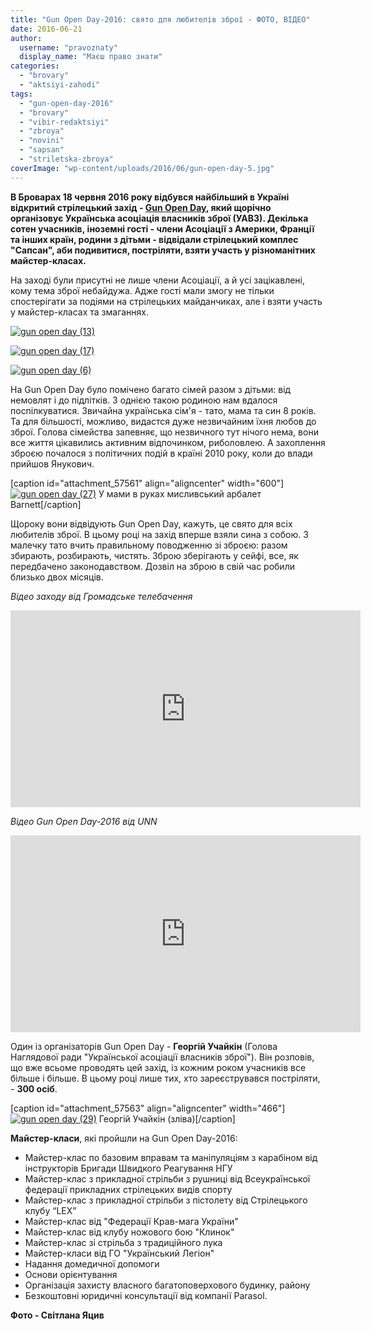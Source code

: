 ```yaml
---
title: "Gun Open Day-2016: свято для любителів зброї - ФОТО, ВІДЕО"
date: 2016-06-21
author: 
  username: "pravoznaty"
  display_name: "Маєш право знати"
categories: 
  - "brovary"
  - "aktsiyi-zahodi"
tags: 
  - "gun-open-day-2016"
  - "brovary"
  - "vibir-redaktsiyi"
  - "zbroya"
  - "novini"
  - "sapsan"
  - "striletska-zbroya"
coverImage: "wp-content/uploads/2016/06/gun-open-day-5.jpg"
---
```


**В Броварах 18 червня 2016 року відбувся найбільший в Україні відкритий стрілецький захід - [Gun Open Day](https://mpz.brovary.org/anons-18-chervnya-u-brovarah-vidbudetsya-gun-open-day-2016/), який щорічно організовує Українська асоціація власників зброї (УАВЗ). Декілька сотен учасників, іноземні гості - члени Асоціації з Америки, Франції та інших країн, родини з дітьми - відвідали стрілецький комплес "Сапсан", аби подивитися, постріляти, взяти участь у різноманітних майстер-класах.**

На заході були присутні не лише члени Асоціації, а й усі зацікавлені, кому тема зброї небайдужа. Адже гості мали змогу не тільки спостерігати за подіями на стрілецьких майданчиках, але і взяти участь у майстер-класах та змаганнях.

[![gun open day (13)](https://mpz.brovary.org/wp-content/uploads/2016/06/gun-open-day-13.jpg)](https://mpz.brovary.org/wp-content/uploads/2016/06/gun-open-day-13.jpg)

[![gun open day (17)](https://mpz.brovary.org/wp-content/uploads/2016/06/gun-open-day-17.jpg)](https://mpz.brovary.org/wp-content/uploads/2016/06/gun-open-day-17.jpg)

[![gun open day (6)](https://mpz.brovary.org/wp-content/uploads/2016/06/gun-open-day-6.jpg)](https://mpz.brovary.org/wp-content/uploads/2016/06/gun-open-day-6.jpg)

На Gun Open Day було помічено багато сімей разом з дітьми: від немовлят і до підлітків. З однією такою родиною нам вдалося поспілкуватися. Звичайна українська сім'я - тато, мама та син 8 років. Та для більшості, можливо, видастся дуже незвичайним їхня любов до зброї. Голова сімейства запевняє, що незвичного тут нічого нема, вони все життя цікавились активним відпочинком, риболовлею. А захоплення зброєю почалося з політичних подій в країні 2010 року, коли до влади прийшов Янукович.

\[caption id="attachment\_57561" align="aligncenter" width="600"\][![gun open day (27)](https://mpz.brovary.org/wp-content/uploads/2016/06/gun-open-day-27.jpg)](https://mpz.brovary.org/wp-content/uploads/2016/06/gun-open-day-27.jpg) У мами в руках мисливський арбалет Barnett\[/caption\]

Щороку вони відвідують Gun Open Day, кажуть, це свято для всіх любителів зброї. В цьому році на захід вперше взяли сина з собою. З малечку тато вчить правильному поводженню зі зброєю: разом збирають, розбирають, чистять. Зброю зберігають у сейфі, все, як передбачено законодавством. Дозвіл на зброю в свій час робили близько двох місяців.

_Відео заходу від Громадське телебачення_

<iframe src="https://www.youtube.com/embed/Yp9tqbJ0JYI" width="560" height="315" frameborder="0" allowfullscreen="allowfullscreen"></iframe>

_Відео Gun Open Day-2016 від UNN_

<iframe src="https://www.youtube.com/embed/3Vp_bLNXAsM" width="560" height="315" frameborder="0" allowfullscreen="allowfullscreen"></iframe>

Один із організаторів Gun Open Day - **Георгій Учайкін** (Голова Наглядової ради "Української асоціації власників зброї"). Він розповів, що вже всьоме проводять цей захід, із кожним роком учасників все більше і більше. В цьому році лише тих, хто зареєструвався постріляти, - **300 осіб**.

\[caption id="attachment\_57563" align="aligncenter" width="466"\][![gun open day (29)](https://mpz.brovary.org/wp-content/uploads/2016/06/gun-open-day-29.jpg)](https://mpz.brovary.org/wp-content/uploads/2016/06/gun-open-day-29.jpg) Георгій Учайкін (зліва)\[/caption\]

**Майстер-класи**, які пройшли на Gun Open Day-2016:

- Майстер-клас по базовим вправам та маніпуляціям з карабіном від інструкторів Бригади Швидкого Реагування НГУ
- Майстер-клас з прикладної стрільби з рушниці від Всеукраїнської федерації прикладних стрілецьких видів спорту
- Майстер-клас з прикладної стрільби з пістолету від Стрілецького клубу “LEX”
- Майстер-клас від "Федерації Крав-мага України"
- Майстер-клас від клубу ножового бою "Клинок"
- Майстер-клас зі стрільба з традиційного лука
- Майстер-класи від ГО "Український Легіон"
- Надання домедичної допомоги
- Основи орієнтування
- Організація захисту власного багатоповерхового будинку, району
- Безкоштовні юридичні консультації від компанії Parasol.

**Фото - Світлана Яцив**
